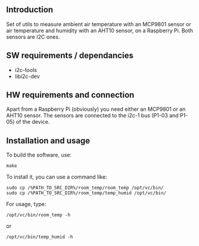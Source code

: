 ## Introduction

Set of utils to measure ambient air temperature with an MCP9801 sensor or 
air temperature and humidity with an AHT10 sensor, on a Raspberry Pi.
Both sensors are I2C ones.

## SW requirements / dependancies
* i2c-tools
* libi2c-dev

## HW requirements and connection
Apart from a Raspberry Pi (obviously) you need either an MCP9801 or an AHT10 sensor.
The sensors are connected to the i2c-1 bus (P1-03 and P1-05) of the device. 

## Installation and usage

To build the software, use:

	make

To install it, you can use a command like:

    sudo cp /%PATH_TO_SRC_DIR%/room_temp/room_temp /opt/vc/bin/
    sudo cp /%PATH_TO_SRC_DIR%/room_temp/temp_humid /opt/vc/bin/

For usage, type:

    /opt/vc/bin/room_temp -h
or

    /opt/vc/bin/temp_humid -h
